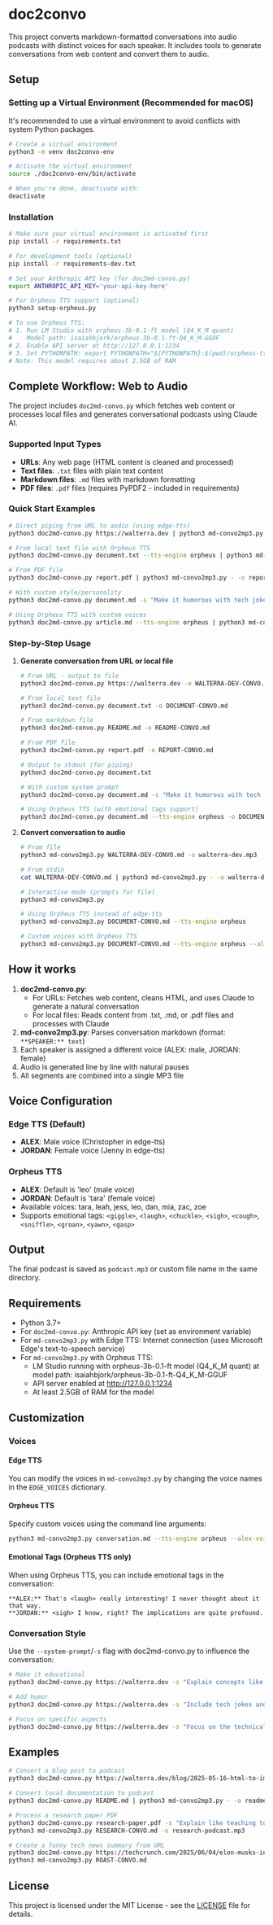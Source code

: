 # doc2convo

This project converts markdown-formatted conversations into audio podcasts with distinct voices for each speaker. It includes tools to generate conversations from web content and convert them to audio.

## Setup

### Setting up a Virtual Environment (Recommended for macOS)

It's recommended to use a virtual environment to avoid conflicts with system Python packages.

```bash
# Create a virtual environment
python3 -m venv doc2convo-env

# Activate the virtual environment
source ./doc2convo-env/bin/activate

# When you're done, deactivate with:
deactivate
```

### Installation

```bash
# Make sure your virtual environment is activated first
pip install -r requirements.txt

# For development tools (optional)
pip install -r requirements-dev.txt

# Set your Anthropic API key (for doc2md-convo.py)
export ANTHROPIC_API_KEY='your-api-key-here'

# For Orpheus TTS support (optional)
python3 setup-orpheus.py

# To use Orpheus TTS:
# 1. Run LM Studio with orpheus-3b-0.1-ft model (Q4_K_M quant)
#    Model path: isaiahbjork/orpheus-3b-0.1-ft-Q4_K_M-GGUF
# 2. Enable API server at http://127.0.0.1:1234
# 3. Set PYTHONPATH: export PYTHONPATH="${PYTHONPATH}:$(pwd)/orpheus-tts-local"
# Note: This model requires about 2.5GB of RAM
```

## Complete Workflow: Web to Audio

The project includes `doc2md-convo.py` which fetches web content or processes local files and generates conversational podcasts using Claude AI.

### Supported Input Types

- **URLs**: Any web page (HTML content is cleaned and processed)
- **Text files**: `.txt` files with plain text content
- **Markdown files**: `.md` files with markdown formatting
- **PDF files**: `.pdf` files (requires PyPDF2 - included in requirements)

### Quick Start Examples

```bash
# Direct piping from URL to audio (using edge-tts)
python3 doc2md-convo.py https://walterra.dev | python3 md-convo2mp3.py - -o walterra-dev.mp3

# From local text file with Orpheus TTS
python3 doc2md-convo.py document.txt --tts-engine orpheus | python3 md-convo2mp3.py - --tts-engine orpheus -o document-podcast.mp3

# From PDF file
python3 doc2md-convo.py report.pdf | python3 md-convo2mp3.py - -o report-podcast.mp3

# With custom style/personality
python3 doc2md-convo.py document.md -s "Make it humorous with tech jokes" | python3 md-convo2mp3.py -

# Using Orpheus TTS with custom voices
python3 doc2md-convo.py article.md --tts-engine orpheus | python3 md-convo2mp3.py - --tts-engine orpheus --alex-voice zac --jordan-voice zoe
```

### Step-by-Step Usage

1. **Generate conversation from URL or local file**

   ```bash
   # From URL - output to file
   python3 doc2md-convo.py https://walterra.dev -o WALTERRA-DEV-CONVO.md

   # From local text file
   python3 doc2md-convo.py document.txt -o DOCUMENT-CONVO.md

   # From markdown file
   python3 doc2md-convo.py README.md -o README-CONVO.md

   # From PDF file
   python3 doc2md-convo.py report.pdf -o REPORT-CONVO.md

   # Output to stdout (for piping)
   python3 doc2md-convo.py document.txt

   # With custom system prompt
   python3 doc2md-convo.py document.md -s "Make it humorous with tech jokes"

   # Using Orpheus TTS (with emotional tags support)
   python3 doc2md-convo.py document.md --tts-engine orpheus -o DOCUMENT-CONVO.md
   ```

2. **Convert conversation to audio**

   ```bash
   # From file
   python3 md-convo2mp3.py WALTERRA-DEV-CONVO.md -o walterra-dev.mp3

   # From stdin
   cat WALTERRA-DEV-CONVO.md | python3 md-convo2mp3.py - -o walterra-dev.mp3

   # Interactive mode (prompts for file)
   python3 md-convo2mp3.py

   # Using Orpheus TTS instead of edge-tts
   python3 md-convo2mp3.py DOCUMENT-CONVO.md --tts-engine orpheus

   # Custom voices with Orpheus TTS
   python3 md-convo2mp3.py DOCUMENT-CONVO.md --tts-engine orpheus --alex-voice zac --jordan-voice zoe
   ```

## How it works

1. **doc2md-convo.py**:
   - For URLs: Fetches web content, cleans HTML, and uses Claude to generate a natural conversation
   - For local files: Reads content from .txt, .md, or .pdf files and processes with Claude
2. **md-convo2mp3.py**: Parses conversation markdown (format: `**SPEAKER:** text`)
3. Each speaker is assigned a different voice (ALEX: male, JORDAN: female)
4. Audio is generated line by line with natural pauses
5. All segments are combined into a single MP3 file

## Voice Configuration

### Edge TTS (Default)

- **ALEX**: Male voice (Christopher in edge-tts)
- **JORDAN**: Female voice (Jenny in edge-tts)

### Orpheus TTS

- **ALEX**: Default is 'leo' (male voice)
- **JORDAN**: Default is 'tara' (female voice)
- Available voices: tara, leah, jess, leo, dan, mia, zac, zoe
- Supports emotional tags: `<giggle>`, `<laugh>`, `<chuckle>`, `<sigh>`, `<cough>`, `<sniffle>`, `<groan>`, `<yawn>`, `<gasp>`

## Output

The final podcast is saved as `podcast.mp3` or custom file name in the same directory.

## Requirements

- Python 3.7+
- For `doc2md-convo.py`: Anthropic API key (set as environment variable)
- For `md-convo2mp3.py` with Edge TTS: Internet connection (uses Microsoft Edge's text-to-speech service)
- For `md-convo2mp3.py` with Orpheus TTS:
  - LM Studio running with orpheus-3b-0.1-ft model (Q4_K_M quant) at model path: isaiahbjork/orpheus-3b-0.1-ft-Q4_K_M-GGUF
  - API server enabled at http://127.0.0.1:1234
  - At least 2.5GB of RAM for the model

## Customization

### Voices

#### Edge TTS

You can modify the voices in `md-convo2mp3.py` by changing the voice names in the `EDGE_VOICES` dictionary.

#### Orpheus TTS

Specify custom voices using the command line arguments:

```bash
python3 md-convo2mp3.py conversation.md --tts-engine orpheus --alex-voice leo --jordan-voice tara
```

#### Emotional Tags (Orpheus TTS only)

When using Orpheus TTS, you can include emotional tags in the conversation:

```
**ALEX:** That's <laugh> really interesting! I never thought about it that way.
**JORDAN:** <sigh> I know, right? The implications are quite profound.
```

### Conversation Style

Use the `--system-prompt`/`-s` flag with doc2md-convo.py to influence the conversation:

```bash
# Make it educational
python3 doc2md-convo.py https://walterra.dev -s "Explain concepts like teaching to beginners"

# Add humor
python3 doc2md-convo.py https://walterra.dev -s "Include tech jokes and puns"

# Focus on specific aspects
python3 doc2md-convo.py https://walterra.dev -s "Focus on the technical implementation details"
```

## Examples

```bash
# Convert a blog post to podcast
python3 doc2md-convo.py https://walterra.dev/blog/2025-05-16-html-to-image-rendering-server | python3 md-convo2mp3.py - -o node-html2img-render-server-podcast.mp3

# Convert local documentation to podcast
python3 doc2md-convo.py README.md | python3 md-convo2mp3.py - -o readme-podcast.mp3

# Process a research paper PDF
python3 doc2md-convo.py research-paper.pdf -s "Explain like teaching to graduate students" -o RESEARCH-CONVO.md
python3 md-convo2mp3.py RESEARCH-CONVO.md -o research-podcast.mp3

# Create a funny tech news summary from URL
python3 doc2md-convo.py https://techcrunch.com/2025/06/04/elon-musks-introduction-to-politics/ -s "Make it a roasting comedy show" -o ROAST-CONVO.md
python3 md-convo2mp3.py ROAST-CONVO.md
```

## License

This project is licensed under the MIT License - see the [LICENSE](LICENSE) file for details.
